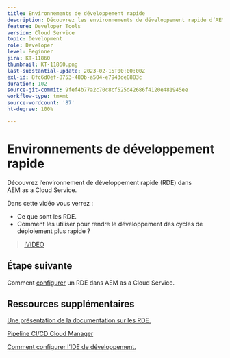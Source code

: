 ```yaml
---
title: Environnements de développement rapide
description: Découvrez les environnements de développement rapide d’AEM, leurs capacités et leurs fonctionnalités pour vous aider à accélérer le développement de vos cycles de déploiement.
feature: Developer Tools
version: Cloud Service
topic: Development
role: Developer
level: Beginner
jira: KT-11860
thumbnail: KT-11860.png
last-substantial-update: 2023-02-15T00:00:00Z
exl-id: 8fc6d0ef-8753-480b-a504-e7943de8883c
duration: 102
source-git-commit: 9fef4b77a2c70c8cf525d42686f4120e481945ee
workflow-type: tm+mt
source-wordcount: '87'
ht-degree: 100%

---
```


# Environnements de développement rapide

Découvrez l’environnement de développement rapide (RDE) dans AEM as a Cloud Service.

Dans cette vidéo vous verrez :

- Ce que sont les RDE.
- Comment les utiliser pour rendre le développement des cycles de déploiement plus rapide ?

>[!VIDEO](https://video.tv.adobe.com/v/3414128?quality=12&learn=on)

## Étape suivante

Comment [configurer](./how-to-setup.md) un RDE dans AEM as a Cloud Service.

## Ressources supplémentaires

[Une présentation de la documentation sur les RDE.](https://experienceleague.adobe.com/docs/experience-manager-cloud-service/content/implementing/developing/rapid-development-environments.html#introduction)

[Pipeline CI/CD Cloud Manager](https://experienceleague.adobe.com/docs/experience-manager-cloud-service/content/implementing/using-cloud-manager/cicd-pipelines/introduction-ci-cd-pipelines.html?lang=fr)

[Comment configurer l’IDE de développement.](https://experienceleague.adobe.com/docs/experience-manager-learn/cloud-service/local-development-environment-set-up/development-tools.html?lang=fr)
